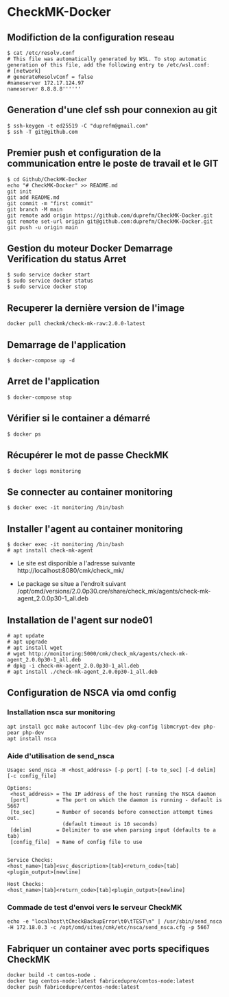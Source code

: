 # CheckMK-Docker
## Modifiction de la configuration reseau
    $ cat /etc/resolv.conf
    # This file was automatically generated by WSL. To stop automatic generation of this file, add the following entry to /etc/wsl.conf:
    # [network]
    # generateResolvConf = false
    #nameserver 172.17.124.97
    nameserver 8.8.8.8''''''

## Generation d'une clef ssh pour connexion au git
    $ ssh-keygen -t ed25519 -C "duprefm@gmail.com"
    $ ssh -T git@github.com

## Premier push et configuration de la communication entre le poste de travail et le GIT
    $ cd Github/CheckMK-Docker
    echo "# CheckMK-Docker" >> README.md
    git init
    git add README.md
    git commit -m "first commit"
    git branch -M main
    git remote add origin https://github.com/duprefm/CheckMK-Docker.git
    git remote set-url origin git@github.com:duprefm/CheckMK-Docker.git
    git push -u origin main

## Gestion du moteur Docker Demarrage Verification du status Arret
    $ sudo service docker start
    $ sudo service docker status
    $ sudo service docker stop

## Recuperer la dernière version de l'image
    docker pull checkmk/check-mk-raw:2.0.0-latest

## Demarrage de l'application
    $ docker-compose up -d

## Arret de l'application
    $ docker-compose stop

## Vérifier si le container a démarré
    $ docker ps

## Récupérer le mot de passe CheckMK
    $ docker logs monitoring

## Se connecter au container monitoring
    $ docker exec -it monitoring /bin/bash

## Installer l'agent au container monitoring
    $ docker exec -it monitoring /bin/bash
    # apt install check-mk-agent

- Le site est disponible a l'adresse suivante
    http://localhost:8080/cmk/check_mk/

- Le package se situe a l'endroit suivant
    /opt/omd/versions/2.0.0p30.cre/share/check_mk/agents/check-mk-agent_2.0.0p30-1_all.deb

## Installation de l'agent sur node01
    # apt update
    # apt upgrade
    # apt install wget
    # wget http://monitoring:5000/cmk/check_mk/agents/check-mk-agent_2.0.0p30-1_all.deb
    # dpkg -i check-mk-agent_2.0.0p30-1_all.deb
    # apt install ./check-mk-agent_2.0.0p30-1_all.deb

## Configuration de NSCA via omd config

### Installation nsca sur monitoring
    apt install gcc make autoconf libc-dev pkg-config libmcrypt-dev php-pear php-dev
    apt install nsca

### Aide d'utilisation de send_nsca

    Usage: send_nsca -H <host_address> [-p port] [-to to_sec] [-d delim] [-c config_file]

    Options:
     <host_address> = The IP address of the host running the NSCA daemon
     [port]         = The port on which the daemon is running - default is 5667
     [to_sec]       = Number of seconds before connection attempt times out.
                      (default timeout is 10 seconds)
     [delim]        = Delimiter to use when parsing input (defaults to a tab)
     [config_file]  = Name of config file to use


    Service Checks:
    <host_name>[tab]<svc_description>[tab]<return_code>[tab]<plugin_output>[newline]

    Host Checks:
    <host_name>[tab]<return_code>[tab]<plugin_output>[newline]

### Commade de test d'envoi vers le serveur CheckMK

    echo -e "localhost\tCheckBackupError\t0\tTEST\n" | /usr/sbin/send_nsca -H 172.18.0.3 -c /opt/omd/sites/cmk/etc/nsca/send_nsca.cfg -p 5667

## Fabriquer un container avec ports specifiques CheckMK
    docker build -t centos-node .
    docker tag centos-node:latest fabricedupre/centos-node:latest 
    docker push fabricedupre/centos-node:latest
